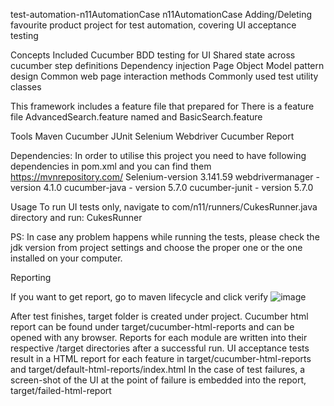 test-automation-n11AutomationCase
n11AutomationCase Adding/Deleting favourite product project for test automation, covering UI acceptance testing

Concepts Included
Cucumber BDD testing for UI
Shared state across cucumber step definitions
Dependency injection
Page Object Model pattern design
Common web page interaction methods
Commonly used test utility classes

This framework includes a feature file that prepared for
There is a feature file AdvancedSearch.feature named  and BasicSearch.feature

Tools
Maven
Cucumber
JUnit
Selenium Webdriver
Cucumber Report


Dependencies:
In order to utilise this project you need to have following dependencies in pom.xml
and you can find them https://mvnrepository.com/
Selenium-version 3.141.59
webdrivermanager - version 4.1.0
cucumber-java - version 5.7.0
cucumber-junit - version 5.7.0


Usage
To run UI  tests only, navigate to com/n11/runners/CukesRunner.java directory and run:
CukesRunner

PS: In case any problem happens while running the tests, please check the jdk version from project settings and choose the proper one or the one installed on your computer.


Reporting

If you want to get report, go to maven lifecycle and click verify
![image](https://user-images.githubusercontent.com/103744892/171798969-38e0383c-f54c-4635-bb0f-6243499b6f5a.png)


After test finishes, target folder is created under project.
Cucumber html report can be found under target/cucumber-html-reports and can be opened with any browser.
Reports for each module are written into their respective /target directories after a successful run.
UI acceptance tests result in a HTML report for each feature in
target/cucumber-html-reports and target/default-html-reports/index.html
In the case of test failures, a screen-shot of the UI at the point of failure is embedded into the report, target/failed-html-report

